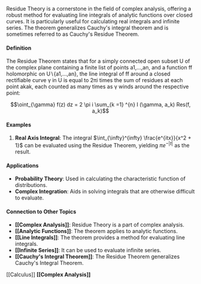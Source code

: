 Residue Theory is a cornerstone in the field of complex analysis, offering a robust method for evaluating line integrals of analytic functions over closed curves. It is particularly useful for calculating real integrals and infinite series. The theorem generalizes Cauchy's integral theorem and is sometimes referred to as Cauchy's Residue Theorem.

#### Definition

The Residue Theorem states that for a simply connected open subset U of the complex plane containing a finite list of points a1,…,an​, and a function ff holomorphic on U∖{a1,…,an}, the line integral of ff around a closed rectifiable curve γ in U is equal to 2πi times the sum of residues at each point akak​, each counted as many times as γ winds around the respective point:

$$\oint_{\gamma} f(z) dz  = 2 \pi i  \sum_{k =1} ^{n} I (\gamma, a_k) Res(f, a_k)$$

#### Examples

1. **Real Axis Integral**: The integral $\int_{\infty}^{infty} \frac{e^{itx}}{x^2 + 1}$ can be evaluated using the Residue Theorem, yielding $\pi e^{-|t|}$ as the result.

#### Applications

- **Probability Theory**: Used in calculating the characteristic function of distributions.
- **Complex Integration**: Aids in solving integrals that are otherwise difficult to evaluate.

#### Connection to Other Topics

- **[[Complex Analysis]]**: Residue Theory is a part of complex analysis.
- **[[Analytic Functions]]**: The theorem applies to analytic functions.
- **[[Line Integrals]]**: The theorem provides a method for evaluating line integrals.
- **[[Infinite Series]]**: It can be used to evaluate infinite series.
- **[[Cauchy's Integral Theorem]]**: The Residue Theorem generalizes Cauchy's Integral Theorem.

[[Calculus]]
**[[Complex Analysis]]**